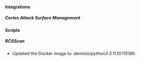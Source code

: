 
#### Integrations

##### Cortex Attack Surface Management




#### Scripts

##### RCSScan
- Updated the Docker image to: *demisto/python3:3.11.10.115186*.



